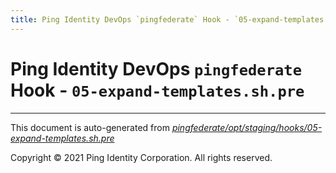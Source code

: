 ```yaml
---
title: Ping Identity DevOps `pingfederate` Hook - `05-expand-templates.sh.pre`
---
```


# Ping Identity DevOps `pingfederate` Hook - `05-expand-templates.sh.pre`

---
This document is auto-generated from _[pingfederate/opt/staging/hooks/05-expand-templates.sh.pre](https://github.com/pingidentity/pingidentity-docker-builds/blob/master/pingfederate/opt/staging/hooks/05-expand-templates.sh.pre)_

Copyright © 2021 Ping Identity Corporation. All rights reserved.
